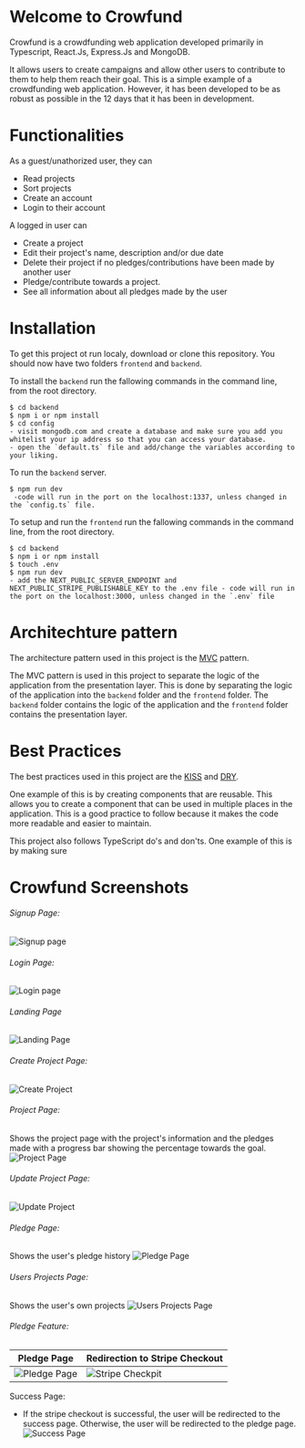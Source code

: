 # Welcome to Crowfund

Crowfund is a crowdfunding web application developed primarily in Typescript, React.Js, Express.Js and MongoDB.

It allows users to create campaigns and allow other users to contribute to them to help them reach their goal. This is a simple example of a crowdfunding web application. However, it has been developed to be as robust as possible in the 12 days that it has been in development.

# Functionalities

As a guest/unathorized user, they can

- Read projects
- Sort projects
- Create an account
- Login to their account

A logged in user can

- Create a project
- Edit their project's name, description and/or due date
- Delete their project if no pledges/contributions have been made by another user
- Pledge/contribute towards a project.
- See all information about all pledges made by the user

# Installation

To get this project ot run localy, download or clone this repository. You should now have two folders `frontend` and `backend`.

To install the `backend` run the fallowing commands in the command line, from the root directory.

```
$ cd backend
$ npm i or npm install
$ cd config
- visit mongodb.com and create a database and make sure you add you whitelist your ip address so that you can access your database.
- open the `default.ts` file and add/change the variables according to your liking.
```

To run the `backend` server.

```
$ npm run dev
 -code will run in the port on the localhost:1337, unless changed in the `config.ts` file.
```

To setup and run the `frontend` run the fallowing commands in the command line, from the root directory.

```
$ cd backend
$ npm i or npm install
$ touch .env
$ npm run dev
- add the NEXT_PUBLIC_SERVER_ENDPOINT and NEXT_PUBLIC_STRIPE_PUBLISHABLE_KEY to the .env file - code will run in the port on the localhost:3000, unless changed in the `.env` file
```

# Architechture pattern

The architecture pattern used in this project is the [MVC](https://en.wikipedia.org/wiki/Model%E2%80%93view%E2%80%93controller) pattern.

The MVC pattern is used in this project to separate the logic of the application from the presentation layer. This is done by separating the logic of the application into the `backend` folder and the `frontend` folder. The `backend` folder contains the logic of the application and the `frontend` folder contains the presentation layer.

# Best Practices

The best practices used in this project are the [KISS](https://en.wikipedia.org/wiki/KISS_principle) and [DRY](https://en.wikipedia.org/wiki/Don%27t_repeat_yourself).

One example of this is by creating components that are reusable. This allows you to create a component that can be used in multiple places in the application. This is a good practice to follow because it makes the code more readable and easier to maintain.

This project also follows TypeScript do's and don'ts. One example of this is by making sure

# Crowfund Screenshots

###### Signup Page:

![Signup page](https://i.imgur.com/37We2vU.png)

###### Login Page:

![Login page](https://i.imgur.com/H9fABrz.png)

###### Landing Page

![Landing Page](https://i.imgur.com/Rlbp2hv.png)

###### Create Project Page:

![Create Project](https://i.imgur.com/TMXk5m9.png)

###### Project Page:

Shows the project page with the project's information and the pledges made with a progress bar showing the percentage towards the goal.
![Project Page](https://i.imgur.com/YUumS9X.png)

###### Update Project Page:

![Update Project](https://i.imgur.com/N28ptPB.png)

###### Pledge Page:

Shows the user's pledge history
![Pledge Page](https://i.imgur.com/1Ss4FRh.png)

###### Users Projects Page:

Shows the user's own projects
![Users Projects Page](https://i.imgur.com/kzuUrG4.png)

###### Pledge Feature:

| Pledge Page                                     | Redirection to Stripe Checkout                      |
| ----------------------------------------------- | --------------------------------------------------- |
| ![Pledge Page](https://i.imgur.com/m5pB139.png) | ![Stripe Checkpit](https://i.imgur.com/vHpF9aW.png) |

Success Page:

- If the stripe checkout is successful, the user will be redirected to the success page. Otherwise, the user will be redirected to the pledge page.
  ![Success Page](https://i.imgur.com/bUtgrvL.png)

